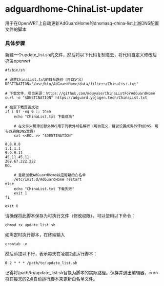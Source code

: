# adguardhome-ChinaList-updater
用于在OpenWRT上自动更新AdGuardHome的dnsmasq-china-list上游DNS配置文件的脚本
### 具体步骤
新建一个update_list.sh的文件，然后将以下代码复制进去，将代码自定义修改后扔进openwrt
```
#!/bin/sh

# 设置ChinaList.txt的目标路径（可自定义）
DESTINATION="/usr/bin/AdGuardHome/data/filters/ChinaList.txt"

# 下载文件，项目来源：https://github.com/mouyase/ChinaListForAdGuardHome
curl -o "$DESTINATION" https://adguard.yojigen.tech/ChinaList.txt

# 检查下载是否成功
if [ $? -eq 0 ]; then
    echo "ChinaList.txt 下载成功"
    
    # 在文件末尾添加额外DNS用于列表外域名解析（可自定义，建议设置成海外传统DNS，可有效避免DNS泄露）
    cat <<EOL >> "$DESTINATION"

8.8.8.8
1.1.1.1
9.9.9.11
45.11.45.11
208.67.222.222
EOL
    
    # 重新加载AdGuardHome以应用新的白名单
    /etc/init.d/AdGuardHome restart
else
    echo "ChinaList.txt 下载失败"
    exit 1
fi

exit 0

```
请确保将此脚本保存为可执行文件（修改权限），可以使用以下命令：
```
chmod +x update_list.sh
```
如需定时执行脚本，在终端输入
```
crontab -e
```
然后添加以下行，表示每天在凌晨2点运行脚本：
```
0 2 * * * /path/to/update_list.sh
```
记得将/path/to/update_list.sh替换为脚本的实际路径。保存并退出编辑器，cron将在每天的2点自动运行脚本来更新白名单文件。
